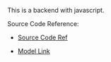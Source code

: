 This is a backend with javascript.

Source Code Reference:
- [Source Code Ref](https://github.com/hiteshchoudhary/chai-backend)

- [Model Link](https://app.eraser.io/workspace/YtPqZ1VogxGy1jzIDkzj)